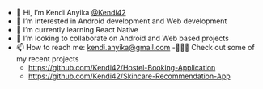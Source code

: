 - 👋 Hi, I’m Kendi Anyika [@Kendi42](https://github.com/Kendi42)
- 👀 I’m interested in Android development and Web development
- 🌱 I’m currently learning React Native
- 💞️ I’m looking to collaborate on Android and Web based projects
- 📫 How to reach me: kendi.anyika@gmail.com
-👩🏿‍💻 Check out some of my recent projects
    - https://github.com/Kendi42/Hostel-Booking-Application
    - https://github.com/Kendi42/Skincare-Recommendation-App
